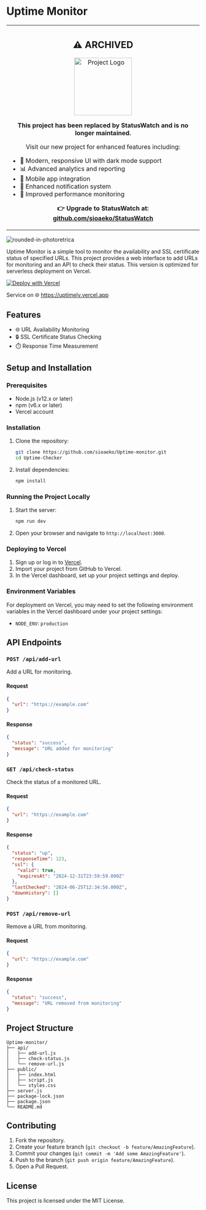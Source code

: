 
# Uptime Monitor

<div align="center">
  <table>
    <tr>
      <td align="center">
        <h2>⚠️ ARCHIVED</h2>
        <img src="https://github.com/user-attachments/assets/cd86bb7b-e586-4b19-a684-ca0809c577d9" width="150" alt="Project Logo">         
        <p><strong>This project has been replaced by StatusWatch and is no longer maintained.</strong></p>
        <p>Visit our new project for enhanced features including:</p>
        <ul align="left">
          <li>🎨 Modern, responsive UI with dark mode support</li>
          <li>📊 Advanced analytics and reporting</li>
          <li>📱 Mobile app integration</li>
          <li>🔔 Enhanced notification system</li>
          <li>🚀 Improved performance monitoring</li>
        </ul>
        <p><strong>👉 Upgrade to StatusWatch at:<br>
        <a href="https://github.com/sioaeko/StatusWatch">github.com/sioaeko/StatusWatch</a></strong></p>
      </td>
    </tr>
  </table>
</div>

![rounded-in-photoretrica](https://github.com/user-attachments/assets/ec54f411-d904-40a8-9da7-6cc729339671)

Uptime Monitor is a simple tool to monitor the availability and SSL certificate status of specified URLs. This project provides a web interface to add URLs for monitoring and an API to check their status. This version is optimized for serverless deployment on Vercel.

[![Deploy with Vercel](https://vercel.com/button)](https://vercel.com/new/clone?repository-url=https://github.com/sioaeko/Uptime-monitor-vercel)

Service on 🌐 https://uptimely.vercel.app

## Features

- 🌐 URL Availability Monitoring
- 🔒 SSL Certificate Status Checking
- ⏱️ Response Time Measurement

## Setup and Installation

### Prerequisites

- Node.js (v12.x or later)
- npm (v6.x or later)
- Vercel account

### Installation

1. Clone the repository:

   ```bash
   git clone https://github.com/sioaeko/Uptime-monitor.git
   cd Uptime-Checker
   ```

2. Install dependencies:

   ```bash
   npm install
   ```

### Running the Project Locally

1. Start the server:

   ```bash
   npm run dev
   ```

2. Open your browser and navigate to `http://localhost:3000`.

### Deploying to Vercel

1. Sign up or log in to [Vercel](https://vercel.com/).
2. Import your project from GitHub to Vercel.
3. In the Vercel dashboard, set up your project settings and deploy.

### Environment Variables

For deployment on Vercel, you may need to set the following environment variables in the Vercel dashboard under your project settings:

- `NODE_ENV`: `production`

## API Endpoints

### `POST /api/add-url`

Add a URL for monitoring.

#### Request

```json
{
  "url": "https://example.com"
}
```

#### Response

```json
{
  "status": "success",
  "message": "URL added for monitoring"
}
```

### `GET /api/check-status`

Check the status of a monitored URL.

#### Request

```json
{
  "url": "https://example.com"
}
```

#### Response

```json
{
  "status": "up",
  "responseTime": 123,
  "ssl": {
    "valid": true,
    "expiresAt": "2024-12-31T23:59:59.000Z"
  },
  "lastChecked": "2024-06-25T12:34:56.000Z",
  "downHistory": []
}
```

### `POST /api/remove-url`

Remove a URL from monitoring.

#### Request

```json
{
  "url": "https://example.com"
}
```

#### Response

```json
{
  "status": "success",
  "message": "URL removed from monitoring"
}
```

## Project Structure

```
Uptime-monitor/
├── api/
│   ├── add-url.js
│   ├── check-status.js
│   └── remove-url.js
├── public/
│   ├── index.html
│   ├── script.js
│   └── styles.css
├── server.js
├── package-lock.json
├── package.json
└── README.md
```

## Contributing

1. Fork the repository.
2. Create your feature branch (`git checkout -b feature/AmazingFeature`).
3. Commit your changes (`git commit -m 'Add some AmazingFeature'`).
4. Push to the branch (`git push origin feature/AmazingFeature`).
5. Open a Pull Request.

## License

This project is licensed under the MIT License.
